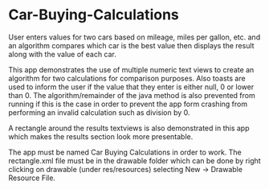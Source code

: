 # Car-Buying-Calculations
User enters values for two cars based on mileage, miles per gallon, etc. and an algorithm compares which car is the best value then displays the result along with the value of each car.

This app demonstrates the use of multiple numeric text views to create an algorithm for two calculations for comparison purposes. Also toasts are used to inform the user if the value that they enter is either null, 0 or lower than 0. The algorithm/remainder of the java method is also prevented from running if this is the case in order to prevent the app form crashing from performing an invalid calculation such as division by 0.

A rectangle around the results textviews is also demonstrated in this app which makes the results section look more presentable.

The app must be named Car Buying Calculations in order to work. The rectangle.xml file must be in the drawable folder which can be done by right clicking on drawable (under res/resources) selecting New -> Drawable Resource File.
